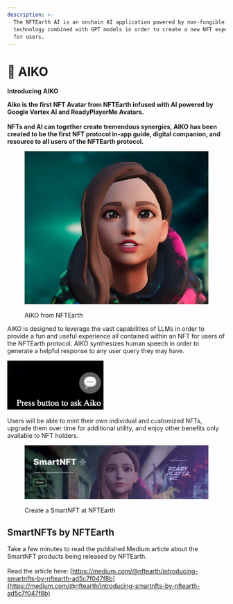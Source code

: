 ```yaml
---
description: >-
  The NFTEarth AI is an onchain AI application powered by non-fungible
  technology combined with GPT models in order to create a new NFT experience
  for users.
---
```


# 🤖 AIKO

**Introducing** **AIKO**

**Aiko is the first NFT Avatar from NFTEarth infused with AI powered by Google Vertex AI and ReadyPlayerMe Avatars.** \
\
**NFTs and AI can together create tremendous synergies, AIKO has been created to be the first NFT protocol in-app guide, digital companion, and resource to all users of the NFTEarth protocol.**

<figure><img src="../.gitbook/assets/AIKO.png" alt=""><figcaption><p>AIKO from NFTEarth</p></figcaption></figure>

AIKO is designed to leverage the vast capabilities of LLMs in order to provide a fun and useful experience all contained within an NFT for users of the NFTEarth protocol. AIKO synthesizes human speech in order to generate a helpful response to any user query they may have.

![](<../.gitbook/assets/image (5).png>)

Users will be able to mint their own individual and customized NFTs, upgrade them over time for additional utility, and enjoy other benefits only available to NFT holders.&#x20;

<figure><img src="../.gitbook/assets/AIKO_NFT.png" alt=""><figcaption><p>Create a SmartNFT at NFTEarth</p></figcaption></figure>

## SmartNFTs by NFTEarth

Take a few minutes to read the published Medium article about the SmartNFT products being released by NFTEarth.\
\
Read the article here: [https://medium.com/@nftearth/introducing-smartnfts-by-nftearth-ad5c7f047f8b](https://medium.com/@nftearth/introducing-smartnfts-by-nftearth-ad5c7f047f8b)

